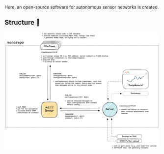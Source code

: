 Here, an open-source software for autonomous sensor networks is created.

## Structure 🔨

![](assets/schema.png)
